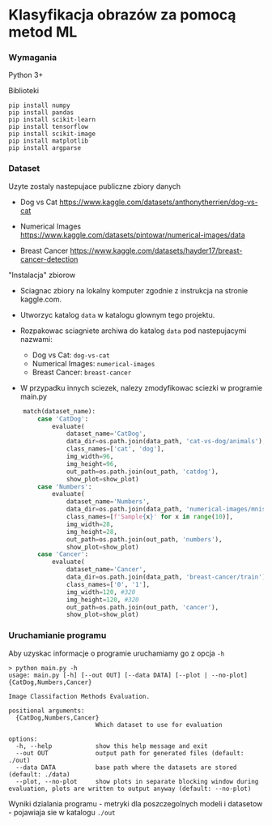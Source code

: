 # Klasyfikacja obrazów za pomocą metod ML

### Wymagania

Python 3+

Biblioteki
```
pip install numpy
pip install pandas
pip install scikit-learn
pip install tensorflow
pip install scikit-image
pip install matplotlib
pip install argparse
```

### Dataset

Uzyte zostaly nastepujace publiczne zbiory danych

- Dog vs Cat
  https://www.kaggle.com/datasets/anthonytherrien/dog-vs-cat

- Numerical Images 
  https://www.kaggle.com/datasets/pintowar/numerical-images/data

- Breast Cancer
  https://www.kaggle.com/datasets/hayder17/breast-cancer-detection

"Instalacja" zbiorow

- Sciagnac zbiory na lokalny komputer zgodnie z instrukcja na 
 stronie kaggle.com. 

- Utworzyc katalog `data` w katalogu glownym tego projektu.

- Rozpakowac sciagniete archiwa do katalog `data` pod nastepujacymi nazwami:
    - Dog vs Cat: `dog-vs-cat`
    - Numerical Images: `numerical-images`
    - Breast Cancer: `breast-cancer`

- W przypadku innych sciezek, nalezy zmodyfikowac sciezki w programie main.py

```Python
    match(dataset_name):
        case 'CatDog':
            evaluate(
                dataset_name='CatDog', 
                data_dir=os.path.join(data_path, 'cat-vs-dog/animals'),
                class_names=['cat', 'dog'], 
                img_width=96, 
                img_height=96,
                out_path=os.path.join(out_path, 'catdog'),
                show_plot=show_plot)
        case 'Numbers':
            evaluate(
                dataset_name='Numbers', 
                data_dir=os.path.join(data_path, 'numerical-images/mnist_png/Hnd'),
                class_names=[f'Sample{x}' for x in range(10)], 
                img_width=28, 
                img_height=28,
                out_path=os.path.join(out_path, 'numbers'),
                show_plot=show_plot)
        case 'Cancer':
            evaluate(
                dataset_name='Cancer', 
                data_dir=os.path.join(data_path, 'breast-cancer/train'),
                class_names=['0', '1'], 
                img_width=120, #320
                img_height=120, #320
                out_path=os.path.join(out_path, 'cancer'),
                show_plot=show_plot)
```

### Uruchamianie programu

Aby uzyskac informacje o programie uruchamiamy go z opcja `-h`

```
> python main.py -h
usage: main.py [-h] [--out OUT] [--data DATA] [--plot | --no-plot] {CatDog,Numbers,Cancer}

Image Classifaction Methods Evaluation.

positional arguments:
  {CatDog,Numbers,Cancer}
                        Which dataset to use for evaluation

options:
  -h, --help            show this help message and exit
  --out OUT             output path for generated files (default: ./out)
  --data DATA           base path where the datasets are stored (default: ./data)
  --plot, --no-plot     show plots in separate blocking window during evaluation, plots are written to output anyway (default: --no-plot)
```

Wyniki dzialania programu - metryki dla poszczegolnych modeli i datasetow - pojawiaja sie w katalogu `./out`